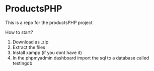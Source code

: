 # ProductsPHP

This is a repo for the productsPHP project

How to start?

1. Download as .zip
2. Extract the files
3. Install xampp (if you dont have it)
4. In the phpmyadmin dashboard import the sql to a database called testingdb
